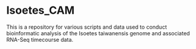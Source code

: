 # Isoetes_CAM
This is a repository for various scripts and data used to conduct bioinformatic analysis of the Isoetes taiwanensis genome and associated RNA-Seq timecourse data.
